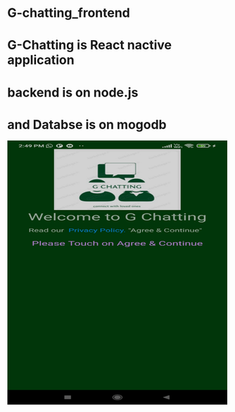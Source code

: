 # G-chatting_frontend
# G-Chatting is React nactive application 
# backend is on node.js
# and Databse is on mogodb
<img src="https://github.com/abcdeCoder/G-chatting_frontend/blob/main/Screenshot_2022-09-18-14-49-19-868_com.chatbes.jpg" width="500" height="600">
